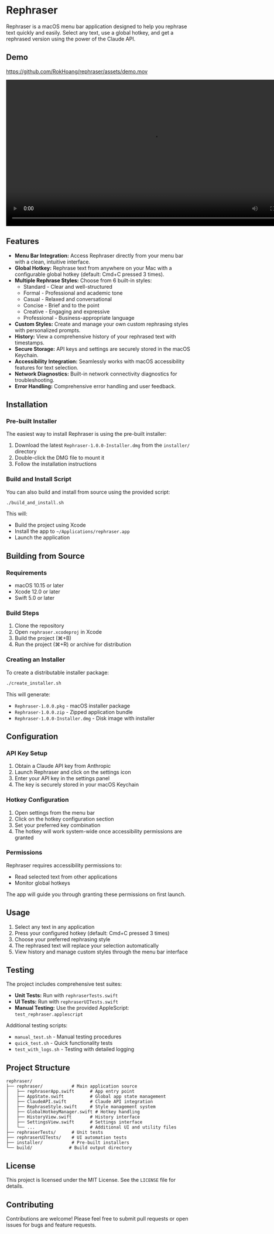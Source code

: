 # Rephraser

Rephraser is a macOS menu bar application designed to help you rephrase text quickly and easily. Select any text, use a global hotkey, and get a rephrased version using the power of the Claude API.

## Demo

https://github.com/RokHoang/rephraser/assets/demo.mov

<video src="asset/demo.mov" controls width="800">
  Your browser does not support the video tag.
</video>

## Features

*   **Menu Bar Integration:** Access Rephraser directly from your menu bar with a clean, intuitive interface.
*   **Global Hotkey:** Rephrase text from anywhere on your Mac with a configurable global hotkey (default: Cmd+C pressed 3 times).
*   **Multiple Rephrase Styles:** Choose from 6 built-in styles:
    *   Standard - Clear and well-structured
    *   Formal - Professional and academic tone
    *   Casual - Relaxed and conversational
    *   Concise - Brief and to the point
    *   Creative - Engaging and expressive
    *   Professional - Business-appropriate language
*   **Custom Styles:** Create and manage your own custom rephrasing styles with personalized prompts.
*   **History:** View a comprehensive history of your rephrased text with timestamps.
*   **Secure Storage:** API keys and settings are securely stored in the macOS Keychain.
*   **Accessibility Integration:** Seamlessly works with macOS accessibility features for text selection.
*   **Network Diagnostics:** Built-in network connectivity diagnostics for troubleshooting.
*   **Error Handling:** Comprehensive error handling and user feedback.

## Installation

### Pre-built Installer
The easiest way to install Rephraser is using the pre-built installer:

1. Download the latest `Rephraser-1.0.0-Installer.dmg` from the `installer/` directory
2. Double-click the DMG file to mount it
3. Follow the installation instructions

### Build and Install Script
You can also build and install from source using the provided script:

```bash
./build_and_install.sh
```

This will:
- Build the project using Xcode
- Install the app to `~/Applications/rephraser.app`
- Launch the application

## Building from Source

### Requirements
- macOS 10.15 or later
- Xcode 12.0 or later
- Swift 5.0 or later

### Build Steps
1. Clone the repository
2. Open `rephraser.xcodeproj` in Xcode
3. Build the project (⌘+B)
4. Run the project (⌘+R) or archive for distribution

### Creating an Installer
To create a distributable installer package:

```bash
./create_installer.sh
```

This will generate:
- `Rephraser-1.0.0.pkg` - macOS installer package
- `Rephraser-1.0.0.zip` - Zipped application bundle
- `Rephraser-1.0.0-Installer.dmg` - Disk image with installer

## Configuration

### API Key Setup
1. Obtain a Claude API key from Anthropic
2. Launch Rephraser and click on the settings icon
3. Enter your API key in the settings panel
4. The key is securely stored in your macOS Keychain

### Hotkey Configuration
1. Open settings from the menu bar
2. Click on the hotkey configuration section
3. Set your preferred key combination
4. The hotkey will work system-wide once accessibility permissions are granted

### Permissions
Rephraser requires accessibility permissions to:
- Read selected text from other applications
- Monitor global hotkeys

The app will guide you through granting these permissions on first launch.

## Usage

1. Select any text in any application
2. Press your configured hotkey (default: Cmd+C pressed 3 times)
3. Choose your preferred rephrasing style
4. The rephrased text will replace your selection automatically
5. View history and manage custom styles through the menu bar interface

## Testing

The project includes comprehensive test suites:

- **Unit Tests:** Run with `rephraserTests.swift`
- **UI Tests:** Run with `rephraserUITests.swift`
- **Manual Testing:** Use the provided AppleScript: `test_rephraser.applescript`

Additional testing scripts:
- `manual_test.sh` - Manual testing procedures
- `quick_test.sh` - Quick functionality tests
- `test_with_logs.sh` - Testing with detailed logging

## Project Structure

```
rephraser/
├── rephraser/           # Main application source
│   ├── rephraserApp.swift      # App entry point
│   ├── AppState.swift          # Global app state management
│   ├── ClaudeAPI.swift         # Claude API integration
│   ├── RephraseStyle.swift     # Style management system
│   ├── GlobalHotkeyManager.swift # Hotkey handling
│   ├── HistoryView.swift       # History interface
│   ├── SettingsView.swift      # Settings interface
│   └── ...                     # Additional UI and utility files
├── rephraserTests/      # Unit tests
├── rephraserUITests/    # UI automation tests
├── installer/           # Pre-built installers
└── build/              # Build output directory
```

## License

This project is licensed under the MIT License. See the `LICENSE` file for details.

## Contributing

Contributions are welcome! Please feel free to submit pull requests or open issues for bugs and feature requests.
